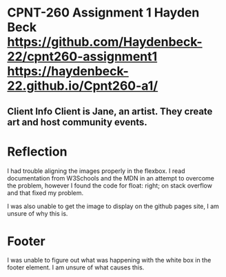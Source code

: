 # CPNT-260 Assignment 1 Hayden Beck https://github.com/Haydenbeck-22/cpnt260-assignment1 https://haydenbeck-22.github.io/Cpnt260-a1/

## Client Info Client is Jane, an artist. They create art and host community events.

# Reflection
  I had trouble aligning the images properly in the flexbox. I read documentation from W3Schools and the MDN in an attempt to overcome the problem, however I found the code for float: right; on stack overflow and that fixed my problem. 

 I was also unable to get the image to display on the github pages site, I am unsure of why this is.
# Footer
 I was unable to figure out what was happening with the white box in the footer element. I am unsure of what causes this.